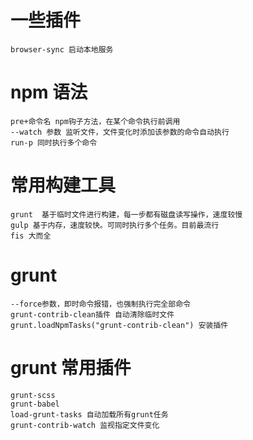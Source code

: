 # 一些插件

    browser-sync 启动本地服务

# npm 语法

    pre+命令名 npm钩子方法，在某个命令执行前调用
    --watch 参数 监听文件，文件变化时添加该参数的命令自动执行
    run-p 同时执行多个命令

# 常用构建工具

    grunt  基于临时文件进行构建，每一步都有磁盘读写操作，速度较慢
    gulp 基于内存，速度较快。可同时执行多个任务。目前最流行
    fis 大而全

# grunt

    --force参数，即时命令报错，也强制执行完全部命令
    grunt-contrib-clean插件 自动清除临时文件
    grunt.loadNpmTasks("grunt-contrib-clean") 安装插件

# grunt 常用插件

    grunt-scss
    grunt-babel
    load-grunt-tasks 自动加载所有grunt任务
    grunt-contrib-watch 监视指定文件变化
